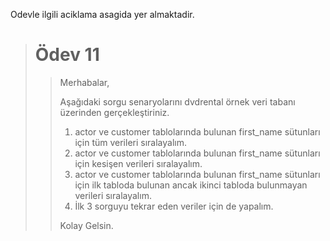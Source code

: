 Odevle ilgili aciklama asagida yer almaktadir.

> # Ödev 11
> > 
> > Merhabalar,
> > 
> > Aşağıdaki sorgu senaryolarını dvdrental örnek veri tabanı üzerinden gerçekleştiriniz.
> > 1. actor ve customer tablolarında bulunan first_name sütunları için tüm verileri sıralayalım.
> > 2. actor ve customer tablolarında bulunan first_name sütunları için kesişen verileri sıralayalım.
> > 3. actor ve customer tablolarında bulunan first_name sütunları için ilk tabloda bulunan ancak ikinci tabloda bulunmayan verileri sıralayalım.
> > 4. İlk 3 sorguyu tekrar eden veriler için de yapalım.
> > 
> > Kolay Gelsin.
